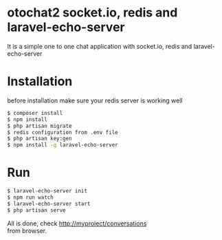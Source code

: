# otochat2 socket.io, redis and laravel-echo-server
It is a simple one to one chat application with socket.io, redis and laravel-echo-server

# Installation
before installation make sure your redis server is working well
```bash
$ composer install
$ npm install
$ php artisan migrate
$ redis configuration from .env file
$ php artisan key:gen
$ npm install -g laravel-echo-server 
```
# Run

```bash
$ laravel-echo-server init 
$ npm run watch
$ laravel-echo-server start
$ php artisan serve
```
All is done, check  <http://myproject/conversations>  
from browser.